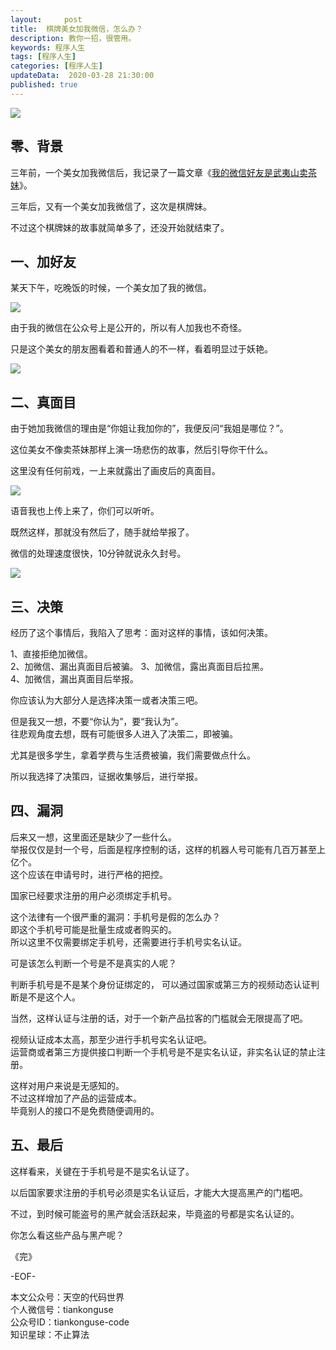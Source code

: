 ```yaml
---   
layout:     post  
title:  棋牌美女加我微信，怎么办？  
description: 教你一招，很管用。  
keywords: 程序人生  
tags: [程序人生]    
categories: [程序人生]  
updateData:  2020-03-28 21:30:00  
published: true 
---  
```



![](https://res2020.tiankonguse.com/images/2020/03/28/001.png)  


## 零、背景  


三年前，一个美女加我微信后，我记录了一篇文章《[我的微信好友是武夷山卖茶妹](https://mp.weixin.qq.com/s/2dMvt5DPgs37nJRO5biRwg)》。  


三年后，又有一个美女加我微信了，这次是棋牌妹。  


不过这个棋牌妹的故事就简单多了，还没开始就结束了。  


## 一、加好友  


某天下午，吃晚饭的时候，一个美女加了我的微信。  


![](https://res2020.tiankonguse.com/images/2020/03/28/002.png)  



由于我的微信在公众号上是公开的，所以有人加我也不奇怪。  


只是这个美女的朋友圈看着和普通人的不一样，看着明显过于妖艳。  


![](https://res2020.tiankonguse.com/images/2020/03/28/003.png)  



## 二、真面目  


由于她加我微信的理由是“你姐让我加你的”，我便反问“我姐是哪位？”。  


这位美女不像卖茶妹那样上演一场悲伤的故事，然后引导你干什么。  


这里没有任何前戏，一上来就露出了画皮后的真面目。  


![](https://res2020.tiankonguse.com/images/2020/03/28/004.png)  


语音我也上传上来了，你们可以听听。  


既然这样，那就没有然后了，随手就给举报了。  


微信的处理速度很快，10分钟就说永久封号。  


![](https://res2020.tiankonguse.com/images/2020/03/28/005.png)  



## 三、决策  


经历了这个事情后，我陷入了思考：面对这样的事情，该如何决策。  


1、直接拒绝加微信。  
2、加微信、漏出真面目后被骗。 
3、加微信，露出真面目后拉黑。  
4、加微信，漏出真面目后举报。  


你应该认为大部分人是选择决策一或者决策三吧。  


但是我又一想，不要“你认为”，要“我认为”。  
往悲观角度去想，既有可能很多人进入了决策二，即被骗。  


尤其是很多学生，拿着学费与生活费被骗，我们需要做点什么。  


所以我选择了决策四，证据收集够后，进行举报。  


## 四、漏洞  


后来又一想，这里面还是缺少了一些什么。  
举报仅仅是封一个号，后面是程序控制的话，这样的机器人号可能有几百万甚至上亿个。  
这个应该在申请号时，进行严格的把控。  


国家已经要求注册的用户必须绑定手机号。  


这个法律有一个很严重的漏洞：手机号是假的怎么办？  
即这个手机号可能是批量生成或者购买的。  
所以这里不仅需要绑定手机号，还需要进行手机号实名认证。  



可是该怎么判断一个号是不是真实的人呢？  


判断手机号是不是某个身份证绑定的， 可以通过国家或第三方的视频动态认证判断是不是这个人。  


当然，这样认证与注册的话，对于一个新产品拉客的门槛就会无限提高了吧。  


视频认证成本太高，那至少进行手机号实名认证吧。  
运营商或者第三方提供接口判断一个手机号是不是实名认证，非实名认证的禁止注册。  


这样对用户来说是无感知的。  
不过这样增加了产品的运营成本。  
毕竟别人的接口不是免费随便调用的。  


## 五、最后  


这样看来，关键在于手机号是不是实名认证了。  


以后国家要求注册的手机号必须是实名认证后，才能大大提高黑产的门槛吧。  


不过，到时候可能盗号的黑产就会活跃起来，毕竟盗的号都是实名认证的。  


你怎么看这些产品与黑产呢？  


《完》


-EOF-  



本文公众号：天空的代码世界  
个人微信号：tiankonguse  
公众号ID：tiankonguse-code  
知识星球：不止算法  

